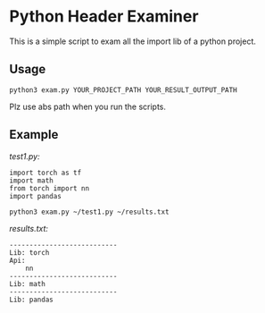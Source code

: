 # Python Header Examiner

This is a simple script to exam all the import lib of a python project.

## Usage

`python3 exam.py YOUR_PROJECT_PATH YOUR_RESULT_OUTPUT_PATH`

Plz use abs path when you run the scripts.

## Example
*test1.py:*
```
import torch as tf
import math
from torch import nn
import pandas
```
`python3 exam.py ~/test1.py ~/results.txt`

*results.txt:*
```
---------------------------
Lib: torch
Api:
	nn
---------------------------
Lib: math
---------------------------
Lib: pandas
```